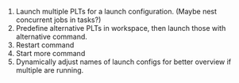 1. Launch multiple PLTs for a launch configuration. (Maybe nest concurrent jobs in tasks?)
2. Predefine alternative PLTs in workspace, then launch those with alternative command.
3. Restart command
4. Start more command
5. Dynamically adjust names of launch configs for better overview if multiple are running.
